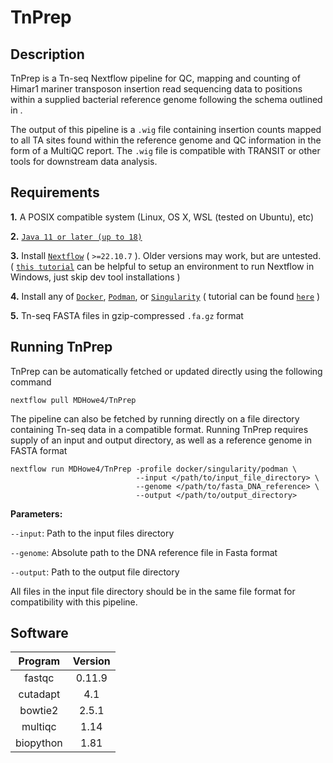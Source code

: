 # TnPrep
## Description
TnPrep is a Tn-seq Nextflow pipeline for QC, mapping and counting of Himar1 mariner transposon insertion read sequencing data to positions within a supplied bacterial reference genome following the schema outlined in .

The output of this pipeline is a `.wig` file containing insertion counts mapped to all TA sites found within the reference genome and QC information in the form of a MultiQC report. The `.wig` file is compatible with TRANSIT or other tools for downstream data analysis.


## Requirements
**1.** A POSIX compatible system (Linux, OS X, WSL (tested on Ubuntu), etc)

**2.** [`Java 11 or later (up to 18)`](https://www.oracle.com/java/technologies/downloads/#jdk17-linux)

**3.** Install [`Nextflow`](https://www.nextflow.io/docs/latest/getstarted.html#installation) ( `>=22.10.7` ). Older versions may work, but are untested. ( [`this tutorial`](https://nextflow.io/blog/2021/setup-nextflow-on-windows.html) can be helpful to setup an environment to run Nextflow in Windows, just skip dev tool installations )

**4.** Install any of [`Docker`](https://docs.docker.com/engine/install/), [`Podman`](https://podman.io/getting-started/installation), or [`Singularity`](https://docs.sylabs.io/guides/3.0/user-guide/) ( tutorial can be found [`here`](https://singularity-tutorial.github.io/01-installation/) )

**5.** Tn-seq FASTA files in gzip-compressed `.fa.gz` format


## Running TnPrep

TnPrep can be automatically fetched or updated directly using the following command
```
nextflow pull MDHowe4/TnPrep
```
The pipeline can also be fetched by running directly on a file directory containing Tn-seq data in a compatible format. Running TnPrep requires supply of an input and output directory, as well as a reference genome in FASTA format
```
nextflow run MDHowe4/TnPrep -profile docker/singularity/podman \
                            --input </path/to/input_file_directory> \
                            --genome </path/to/fasta_DNA_reference> \
                            --output </path/to/output_directory>
```

**Parameters:**

`--input`: Path to the input files directory

`--genome`: Absolute path to the DNA reference file in Fasta format

`--output`: Path to the output file directory

All files in the input file directory should be in the same file format for compatibility with this pipeline. 



## Software
Program | Version
:---: | :---:
fastqc | 0.11.9
cutadapt | 4.1
bowtie2 | 2.5.1
multiqc | 1.14
biopython | 1.81
